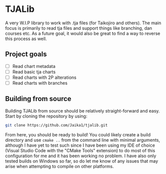 # TJALib
A very W.I.P library to work with .tja files (for Taikojiro and others). The main focus is primarily to read tja files and support things like branching, dan courses etc. As a future goal, it would also be great to find a way to reverse this process as well.

## Project goals
- [ ] Read chart metadata
- [ ] Read basic tja charts
- [ ] Read charts with 2P alterations
- [ ] Read charts with branches

## Building from source
Building TJALib from source should be relatively straight-forward and easy. Start by cloning the repository by using:
```bash
git clone https://github.com/Jaika1/tjalib.git
```

From here, you should be ready to build! You could likely create a build directory and use `cmake ..` from the command line with minimal arguments, although I have yet to test such since I have been using my IDE of choice (Visual Studio Code with the "CMake Tools" extension) to do most of this configuration for me and it has been working no problem. I have also only tested builds on Windows so far, so do let me know of any issues that may arise when attempting to compile on other platforms.